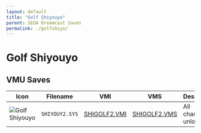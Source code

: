 ```yaml
---
layout: default
title: "Golf Shiyouyo"
parent: SEGA Dreamcast Saves
permalink: ./golfshiyo/
---
```

# Golf Shiyouyo

## VMU Saves

| Icon | Filename | VMI | VMS | Description |
|------|----------|-----|-----|-------------|
| ![Golf Shiyouyo](../icons/SHIYOUY2.SYS.GIF) | `SHIYOUY2.SYS` | [SHIGOLF2.VMI](SHIGOLF2.VMI) | [SHIGOLF2.VMS](SHIGOLF2.VMS) | All characters unlocked |
